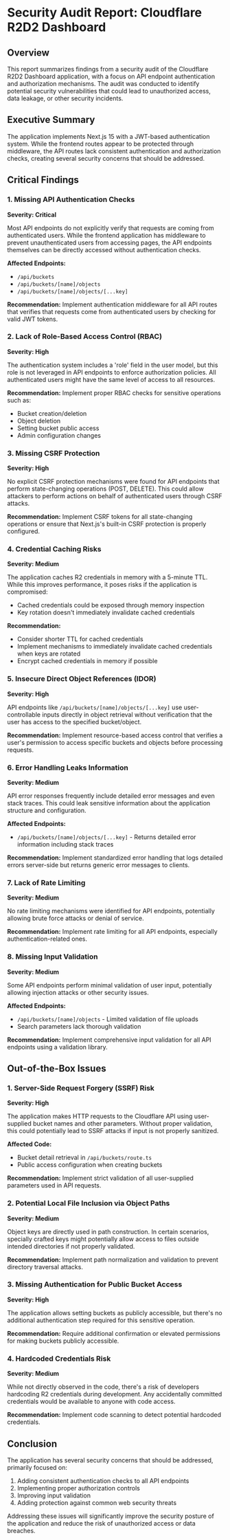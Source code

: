 # Security Audit Report: Cloudflare R2D2 Dashboard

## Overview
This report summarizes findings from a security audit of the Cloudflare R2D2 Dashboard application, with a focus on API endpoint authentication and authorization mechanisms. The audit was conducted to identify potential security vulnerabilities that could lead to unauthorized access, data leakage, or other security incidents.

## Executive Summary
The application implements Next.js 15 with a JWT-based authentication system. While the frontend routes appear to be protected through middleware, the API routes lack consistent authentication and authorization checks, creating several security concerns that should be addressed.

## Critical Findings

### 1. Missing API Authentication Checks
**Severity: Critical**

Most API endpoints do not explicitly verify that requests are coming from authenticated users. While the frontend application has middleware to prevent unauthenticated users from accessing pages, the API endpoints themselves can be directly accessed without authentication checks.

**Affected Endpoints:**
- `/api/buckets`
- `/api/buckets/[name]/objects`
- `/api/buckets/[name]/objects/[...key]`

**Recommendation:**
Implement authentication middleware for all API routes that verifies that requests come from authenticated users by checking for valid JWT tokens.

### 2. Lack of Role-Based Access Control (RBAC)
**Severity: High**

The authentication system includes a 'role' field in the user model, but this role is not leveraged in API endpoints to enforce authorization policies. All authenticated users might have the same level of access to all resources.

**Recommendation:**
Implement proper RBAC checks for sensitive operations such as:
- Bucket creation/deletion
- Object deletion
- Setting bucket public access
- Admin configuration changes

### 3. Missing CSRF Protection
**Severity: High**

No explicit CSRF protection mechanisms were found for API endpoints that perform state-changing operations (POST, DELETE). This could allow attackers to perform actions on behalf of authenticated users through CSRF attacks.

**Recommendation:**
Implement CSRF tokens for all state-changing operations or ensure that Next.js's built-in CSRF protection is properly configured.

### 4. Credential Caching Risks
**Severity: Medium**

The application caches R2 credentials in memory with a 5-minute TTL. While this improves performance, it poses risks if the application is compromised:
- Cached credentials could be exposed through memory inspection
- Key rotation doesn't immediately invalidate cached credentials

**Recommendation:**
- Consider shorter TTL for cached credentials
- Implement mechanisms to immediately invalidate cached credentials when keys are rotated
- Encrypt cached credentials in memory if possible

### 5. Insecure Direct Object References (IDOR)
**Severity: High**

API endpoints like `/api/buckets/[name]/objects/[...key]` use user-controllable inputs directly in object retrieval without verification that the user has access to the specified bucket/object.

**Recommendation:**
Implement resource-based access control that verifies a user's permission to access specific buckets and objects before processing requests.

### 6. Error Handling Leaks Information
**Severity: Medium**

API error responses frequently include detailed error messages and even stack traces. This could leak sensitive information about the application structure and configuration.

**Affected Endpoints:**
- `/api/buckets/[name]/objects/[...key]` - Returns detailed error information including stack traces

**Recommendation:**
Implement standardized error handling that logs detailed errors server-side but returns generic error messages to clients.

### 7. Lack of Rate Limiting
**Severity: Medium**

No rate limiting mechanisms were identified for API endpoints, potentially allowing brute force attacks or denial of service.

**Recommendation:**
Implement rate limiting for all API endpoints, especially authentication-related ones.

### 8. Missing Input Validation
**Severity: Medium**

Some API endpoints perform minimal validation of user input, potentially allowing injection attacks or other security issues.

**Affected Endpoints:**
- `/api/buckets/[name]/objects` - Limited validation of file uploads
- Search parameters lack thorough validation

**Recommendation:**
Implement comprehensive input validation for all API endpoints using a validation library.

## Out-of-the-Box Issues

### 1. Server-Side Request Forgery (SSRF) Risk
**Severity: High**

The application makes HTTP requests to the Cloudflare API using user-supplied bucket names and other parameters. Without proper validation, this could potentially lead to SSRF attacks if input is not properly sanitized.

**Affected Code:**
- Bucket detail retrieval in `/api/buckets/route.ts`
- Public access configuration when creating buckets

**Recommendation:**
Implement strict validation of all user-supplied parameters used in API requests.

### 2. Potential Local File Inclusion via Object Paths
**Severity: Medium**

Object keys are directly used in path construction. In certain scenarios, specially crafted keys might potentially allow access to files outside intended directories if not properly validated.

**Recommendation:**
Implement path normalization and validation to prevent directory traversal attacks.

### 3. Missing Authentication for Public Bucket Access
**Severity: High**

The application allows setting buckets as publicly accessible, but there's no additional authentication step required for this sensitive operation.

**Recommendation:**
Require additional confirmation or elevated permissions for making buckets publicly accessible.

### 4. Hardcoded Credentials Risk
**Severity: Medium**

While not directly observed in the code, there's a risk of developers hardcoding R2 credentials during development. Any accidentally committed credentials would be available to anyone with code access.

**Recommendation:**
Implement code scanning to detect potential hardcoded credentials.

## Conclusion

The application has several security concerns that should be addressed, primarily focused on:
1. Adding consistent authentication checks to all API endpoints
2. Implementing proper authorization controls
3. Improving input validation
4. Adding protection against common web security threats

Addressing these issues will significantly improve the security posture of the application and reduce the risk of unauthorized access or data breaches. 